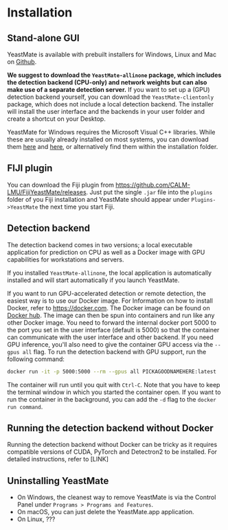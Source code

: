 # Installation

## Stand-alone GUI

YeastMate is available with prebuilt installers for Windows, Linux and Mac on [Github](https://github.com/CALM-LMU/YeastMate/releases).

**We suggest to download the ```YeastMate-allinone``` package, which includes the detection backend (CPU-only) and network weights but can also make use of a separate detection server.** If you want to set up a (GPU) detection backend yourself, you can download the ```YeastMate-clientonly``` package, which does not include a local detection backend. The installer will install the user interface and the backends in your user folder and create a shortcut on your Desktop.

YeastMate for Windows requires the Microsoft Visual C++ libraries. While these are usually already installed on most systems, you can download them [here](https://www.microsoft.com/en-US/download/details.aspx?id=26368) and [here](https://aka.ms/vs/16/release/vc_redist.x64.exe), or alternatively find them within the installation folder.

## FIJI plugin

You can download the Fiji plugin from https://github.com/CALM-LMU/FijiYeastMate/releases. Just put the single ```.jar``` file into the ```plugins``` folder of you Fiji installation and YeastMate should appear under ```Plugins->YeastMate``` the next time you start Fiji.

## Detection backend

The detection backend comes in two versions; a local executable application for prediction on CPU as well as a Docker image with GPU capabilities for workstations and servers.

If you installed ```YeastMate-allinone```, the local application is automatically installed and will start automatically if you launch YeastMate.

If you want to run GPU-accelerated detection or remote detection, the easiest way is to use our Docker image. For Information on how to install Docker, refer to https://docker.com.
The Docker image can be found on [Docker hub](https://hub.docker.com/CALM/YeastMate). The image can then be spun into containers and run like any other Docker image. You need to forward the internal docker port 5000 to the port you set in the user interface (default is 5000) so that the container can communicate with the user interface and other backend. If you need GPU inference, you'll also need to give the container GPU access via the ```--gpus all``` flag. To run the detection backend with GPU support, run the following command:

``` bash
docker run -it -p 5000:5000 --rm --gpus all PICKAGOODNAMEHERE:latest
```

The container will run until you quit with ```Ctrl-C```. Note that you have to keep the terminal window in which you started the container open. If you want to run the container in the background, you can add the ```-d``` flag to the ```docker run command```.

## Running the detection backend without Docker

Running the detection backend without Docker can be tricky as it requires compatible versions of CUDA, PyTorch and Detectron2 to be installed. For detailed instructions, refer to [LINK]

## Uninstalling YeastMate

* On Windows, the cleanest way to remove YeastMate is via the Control Panel under ```Programs > Programs and Features```.
* On macOS, you can just delete the YeastMate.app application.
* On Linux, ???